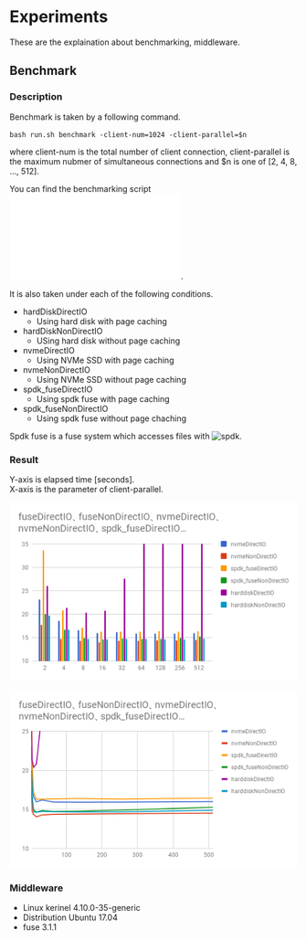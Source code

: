 # Experiments

These are the explaination about benchmarking, middleware.  

## Benchmark

### Description

Benchmark is taken by a following command.  
```
bash run.sh benchmark -client-num=1024 -client-parallel=$n
```
where client-num is the total number of client connection, client-parallel is the maximum nubmer of simultaneous connections and $n is one of [2, 4, 8, ..., 512].  

You can find the benchmarking script ![here](../ben.sh).  

It is also taken under each of the following conditions.  

* hardDiskDirectIO
    * Using hard disk with page caching
* hardDiskNonDirectIO
    * USing hard disk without page caching
* nvmeDirectIO
    * Using NVMe SSD with page caching
* nvmeNonDirectIO
    * Using NVMe SSD without page caching
* spdk_fuseDirectIO
    * Using spdk fuse with page caching
* spdk_fuseNonDirectIO
    * Using spdk fuse without page chaching

Spdk fuse is a fuse system which accesses files with ![spdk](https://github.com/spdk/spdk).

### Result

Y-axis is elapsed time [seconds].  
X-axis is the parameter of client-parallel.  

![Bar Chart](image/bar_chart.png)  

![Line Chart](image/line_chart.png)  

### Middleware

* Linux kerinel 4.10.0-35-generic
* Distribution Ubuntu 17.04
* fuse 3.1.1

